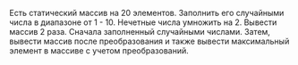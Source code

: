 Есть статический массив на 20 элементов. Заполнить его случайными числа в диапазоне от 1 - 10. Нечетные числа умножить на 2. Вывести массив 2 раза. Сначала заполненный случайными числами. Затем, вывести массив после преобразования и также вывести максимальный элемент в массиве с учетом преобразований.